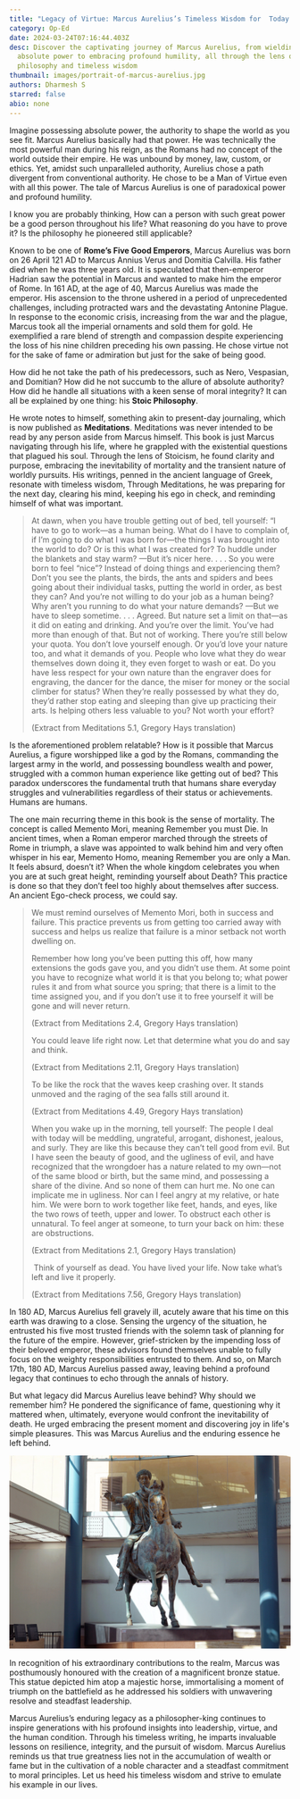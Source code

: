 ```yaml
---
title: "Legacy of Virtue: Marcus Aurelius’s Timeless Wisdom for  Today’s World"
category: Op-Ed
date: 2024-03-24T07:16:44.403Z
desc: Discover the captivating journey of Marcus Aurelius, from wielding
  absolute power to embracing profound humility, all through the lens of Stoic
  philosophy and timeless wisdom
thumbnail: images/portrait-of-marcus-aurelius.jpg
authors: Dharmesh S
starred: false
abio: none
---
```

<!--StartFragment-->

Imagine possessing absolute power, the authority to shape the world as you see fit. Marcus Aurelius basically had that power. He was technically the most powerful man during his reign, as the Romans had no concept of the world outside their empire. He was unbound by money, law, custom, or ethics. Yet, amidst such unparalleled authority, Aurelius chose a path divergent from conventional authority. He chose to be a Man of Virtue even with all this power. The tale of Marcus Aurelius is one of paradoxical power and profound humility.

I know you are probably thinking, How can a person with such great power be a good person throughout his life? What reasoning do you have to prove it? Is the philosophy he pioneered still applicable?  

Known to be one of **Rome’s Five Good Emperors**, Marcus Aurelius was born on 26 April 121 AD to Marcus Annius Verus and Domitia Calvilla. His father died when he was three years old. It is speculated that then-emperor Hadrian saw the potential in Marcus and wanted to make him the emperor of Rome. In 161 AD, at the age of 40, Marcus Aurelius was made the emperor. His ascension to the throne ushered in a period of unprecedented challenges, including protracted wars and the devastating Antonine Plague. In response to the economic crisis, increasing from the war and the plague, Marcus took all the imperial ornaments and sold them for gold. He exemplified a rare blend of strength and compassion despite experiencing the loss of his nine children preceding his own passing. He chose virtue not for the sake of fame or admiration but just for the sake of being good. 

How did he not take the path of his predecessors, such as Nero, Vespasian, and Domitian? How did he not succumb to the allure of absolute authority? How did he handle all situations with a keen sense of moral integrity? It can all be explained by one thing: his **Stoic Philosophy**. 

He wrote notes to himself, something akin to present-day journaling, which is now published as **Meditations**. Meditations was never intended to be read by any person aside from Marcus himself. This book is just Marcus navigating through his life, where he grappled with the existential questions that plagued his soul. Through the lens of Stoicism, he found clarity and purpose, embracing the inevitability of mortality and the transient nature of worldly pursuits. His writings, penned in the ancient language of Greek, resonate with timeless wisdom, Through Meditations, he was preparing for the next day, clearing his mind, keeping his ego in check, and reminding himself of what was important.  

> At dawn, when you have trouble getting out of bed, tell yourself: “I have to go to work—as a human being. What do I have to complain of, if I’m going to do what I was born for—the things I was brought into the world to do? Or is this what I was created for? To huddle under the blankets and stay warm? —But it’s nicer here. . . . So you were born to feel “nice”? Instead of doing things and experiencing them? Don’t you see the plants, the birds, the ants and spiders and bees going about their individual tasks, putting the world in order, as best they can? And you’re not willing to do your job as a human being? Why aren’t you running to do what your nature demands? —But we have to sleep sometime. . . . Agreed. But nature set a limit on that—as it did on eating and drinking. And you’re over the limit. You’ve had more than enough of that. But not of working. There you’re still below your quota. You don’t love yourself enough. Or you’d love your nature too, and what it demands of you. People who love what they do wear themselves down doing it, they even forget to wash or eat. Do you have less respect for your own nature than the engraver does for engraving, the dancer for the dance, the miser for money or the social climber for status? When they’re really possessed by what they do, they’d rather stop eating and sleeping than give up practicing their arts. Is helping others less valuable to you? Not worth your effort? 
>
> (Extract from Meditations 5.1, Gregory Hays translation)

Is the aforementioned problem relatable? How is it possible that Marcus Aurelius, a figure worshipped like a god by the Romans, commanding the largest army in the world, and possessing boundless wealth and power, struggled with a common human experience like getting out of bed? This paradox underscores the fundamental truth that humans share everyday struggles and vulnerabilities regardless of their status or achievements. Humans are humans. 

The one main recurring theme in this book is the sense of mortality. The concept is called Memento Mori, meaning Remember you must Die. In ancient times, when a Roman emperor marched through the streets of Rome in triumph, a slave was appointed to walk behind him and very often whisper in his ear, Memento Homo, meaning Remember you are only a Man. It feels absurd, doesn’t it? When the whole kingdom celebrates you when you are at such great height, reminding yourself about Death? This practice is done so that they don’t feel too highly about themselves after success. An ancient Ego-check process, we could say. 

> We must remind ourselves of Memento Mori, both in success and failure. This practice prevents us from getting too carried away with success and helps us realize that failure is a minor setback not worth dwelling on. 
>
> Remember how long you’ve been putting this off, how many extensions the gods gave you, and you didn’t use them. At some point you have to recognize what world it is that you belong to; what power rules it and from what source you spring; that there is a limit to the time assigned you, and if you don’t use it to free yourself it will be gone and will never return.
>
> (Extract from Meditations 2.4, Gregory Hays translation)
>
> You could leave life right now. Let that determine what you do and say and think.
>
> (Extract from Meditations 2.11, Gregory Hays translation)
>
> To be like the rock that the waves keep crashing over. It stands unmoved and the raging of the sea falls still around it.
>
> (Extract from Meditations 4.49, Gregory Hays translation)
>
> When you wake up in the morning, tell yourself: The people I deal with today will be meddling, ungrateful, arrogant, dishonest, jealous, and surly. They are like this because they can’t tell good from evil. But I have seen the beauty of good, and the ugliness of evil, and have recognized that the wrongdoer has a nature related to my own—not of the same blood or birth, but the same mind, and possessing a share of the divine. And so none of them can hurt me. No one can implicate me in ugliness. Nor can I feel angry at my relative, or hate him. We were born to work together like feet, hands, and eyes, like the two rows of teeth, upper and lower. To obstruct each other is unnatural. To feel anger at someone, to turn your back on him: these are obstructions.
>
> (Extract from Meditations 2.1, Gregory Hays translation)
>
>  Think of yourself as dead. You have lived your life. Now take what’s left and live it properly.
>
> (Extract from Meditations 7.56, Gregory Hays translation)

In 180 AD, Marcus Aurelius fell gravely ill, acutely aware that his time on this earth was drawing to a close. Sensing the urgency of the situation, he entrusted his five most trusted friends with the solemn task of planning for the future of the empire. However, grief-stricken by the impending loss of their beloved emperor, these advisors found themselves unable to fully focus on the weighty responsibilities entrusted to them. And so, on March 17th, 180 AD, Marcus Aurelius passed away, leaving behind a profound legacy that continues to echo through the annals of history.

But what legacy did Marcus Aurelius leave behind? Why should we remember him? He pondered the significance of fame, questioning why it mattered when, ultimately, everyone would confront the inevitability of death. He urged embracing the present moment and discovering joy in life's simple pleasures. This was Marcus Aurelius and the enduring essence he left behind.

![](images/a51083056886_0bea7be210_k.jpg)

In recognition of his extraordinary contributions to the realm, Marcus was posthumously honoured with the creation of a magnificent bronze statue. This statue depicted him atop a majestic horse, immortalising a moment of triumph on the battlefield as he addressed his soldiers with unwavering resolve and steadfast leadership.

Marcus Aurelius’s enduring legacy as a philosopher-king continues to inspire generations with his profound insights into leadership, virtue, and the human condition. Through his timeless writing, he imparts invaluable lessons on resilience, integrity, and the pursuit of wisdom. Marcus Aurelius reminds us that true greatness lies not in the accumulation of wealth or fame but in the cultivation of a noble character and a steadfast commitment to moral principles. Let us heed his timeless wisdom and strive to emulate his example in our lives.

<!--EndFragment-->